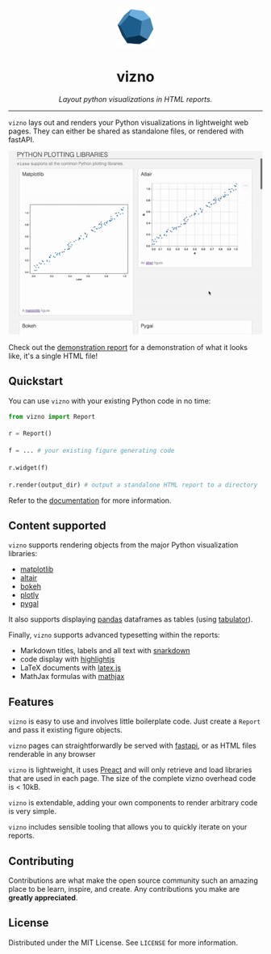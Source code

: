 <p align="center">
  <a href="https://github.com/victorbenichoux/vizno">
    <img src="https://raw.githubusercontent.com/victorbenichoux/vizno/main/.github/resources/vizno.svg" alt="Logo" width="80" height="80">
  </a>
</p>
<h1 align="center"> vizno </h1>
<p align="center">
  <em>Layout python visualizations in HTML reports.</em>
</p>
    
---

`vizno` lays out and renders your Python visualizations in lightweight web pages. They can either be shared as standalone files, or rendered with fastAPI.

![image](https://raw.githubusercontent.com/victorbenichoux/vizno/main/docs/demo.gif)

Check out the [demonstration report](https://victorbenichoux.github.io/vizno/examples/demo.html) for a demonstration of what it looks like, it's a single HTML file!

## Quickstart

You can use `vizno` with your existing Python code in no time:

```python
from vizno import Report

r = Report()

f = ... # your existing figure generating code

r.widget(f)

r.render(output_dir) # output a standalone HTML report to a directory
```

Refer to the [documentation](https://victorbenichoux.github.io/vizno/) for more information.

## Content supported

`vizno` supports rendering objects from the major Python visualization libraries:

- [matplotlib](https://matplotlib.org/)
- [altair](https://altair-viz.github.io/)
- [bokeh](https://docs.bokeh.org/en/latest/index.html#)
- [plotly](https://github.com/plotly/plotly.py)
- [pygal](http://www.pygal.org/en/stable/)

It also supports displaying [pandas]() dataframes as tables (using [tabulator](http://tabulator.info/)).

Finally, `vizno` supports advanced typesetting within the reports:

- Markdown titles, labels and all text with [snarkdown](https://github.com/developit/snarkdown)
- code display with [highlightjs](https://highlightjs.org/)
- LaTeX documents with [latex.js](https://latex.js.org/)
- MathJax formulas with [mathjax](https://www.mathjax.org/)

## Features

`vizno` is easy to use and involves little boilerplate code. Just create a `Report` and pass it existing figure objects.

`vizno` pages can straightforwardly be served with [fastapi](), or as HTML files renderable in any browser

`vizno` is lightweight, it uses [Preact]() and will only retrieve and load libraries that are used in each page. The size of the complete vizno overhead code is < 10kB.

`vizno` is extendable, adding your own components to render arbitrary code is very simple.

`vizno` includes sensible tooling that allows you to quickly iterate on your reports.

## Contributing

Contributions are what make the open source community such an amazing place to be learn, inspire, and create. Any contributions you make are **greatly appreciated**.

## License

Distributed under the MIT License. See `LICENSE` for more information.
